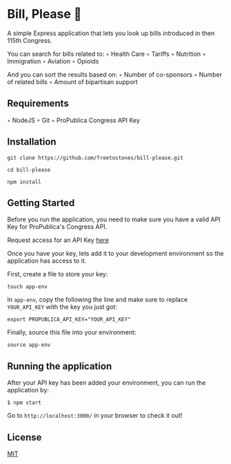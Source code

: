 # Bill, Please 📜

A simple Express application that lets you look up bills introduced in then 115th Congress.

You can search for bills related to:
	◦	Health Care
	◦	Tariffs
	◦	Nutrition
	◦	Immigration
	◦	Aviation
	◦	Opioids

  And you can sort the results based on:
  	◦	Number of co-sponsors
  	◦	Number of related bills
  	◦	Amount of bipartisan support

## Requirements
  ◦	NodeJS
  ◦	Git
  ◦	ProPublica Congress API Key

## Installation
```
git clone https://github.com/freetostones/bill-please.git
```
```
cd bill-please
```
```
npm install
```

## Getting Started

Before you run the application, you need to make sure you have a valid API Key for ProPublica's Congress API.

Request access for an API Key [here](https://www.propublica.org/datastore/api/propublica-congress-api)

Once you have your key, lets add it to your development environment so the application has access to it.

First, create a file to store your key:
```
touch app-env
```

In `app-env`, copy the following the line and make sure to replace `YOUR_API_KEY` with the key you just got:
```
export PROPUBLICA_API_KEY="YOUR_API_KEY"
```

Finally, source this file into your environment:
```
source app-env
```

## Running the application

After your API key has been added your environment, you can run the application by:
```
$ npm start
```

Go to `http://localhost:3000/` in your browser to check it out!

## License

[MIT](LICENSE)
